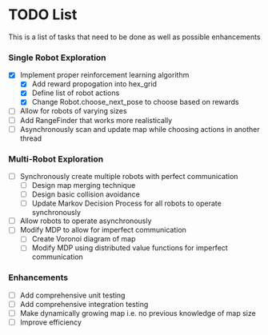# TODO List 

This is a list of tasks that need to be done as well as possible enhancements

### Single Robot Exploration

- [x] Implement proper reinforcement learning algorithm
    - [x] Add reward propogation into hex_grid
    - [x] Define list of robot actions
    - [x] Change Robot.choose_next_pose to choose based on rewards 
- [ ] Allow for robots of varying sizes
- [ ] Add RangeFinder that works more realistically
- [ ] Asynchronously scan and update map while choosing actions in another thread

### Multi-Robot Exploration

- [ ] Synchronously create multiple robots with perfect communication
    - [ ] Design map merging technique
    - [ ] Design basic collision avoidance
    - [ ] Update Markov Decision Process for all robots to operate synchronously
- [ ] Allow robots to operate asynchronously
- [ ] Modify MDP to allow for imperfect communication
    - [ ] Create Voronoi diagram of map
    - [ ] Modify MDP using distributed value functions for imperfect communication

### Enhancements

- [ ] Add comprehensive unit testing
- [ ] Add comprehensive integration testing
- [ ] Make dynamically growing map i.e. no previous knowledge of map size
- [ ] Improve efficiency